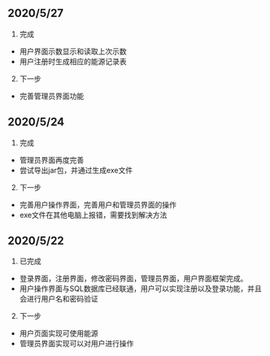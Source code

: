 ## 2020/5/27

1. 完成
 * 用户界面示数显示和读取上次示数
 * 用户注册时生成相应的能源记录表
 
2. 下一步
 * 完善管理员界面功能



## 2020/5/24

1. 完成
 * 管理员界面再度完善
 * 尝试导出jar包，并通过生成exe文件
 
2. 下一步
 * 完善用户操作界面，完善用户和管理员界面的操作
 * exe文件在其他电脑上报错，需要找到解决方法



## 2020/5/22

1. 已完成
  * 登录界面，注册界面，修改密码界面，管理员界面，用户界面框架完成。
  * 用户操作界面与SQL数据库已经联通，用户可以实现注册以及登录功能，并且会进行用户名和密码验证
  
2. 下一步
  * 用户页面实现可使用能源
  * 管理员界面实现可以对用户进行操作
